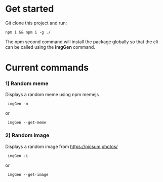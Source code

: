 # Get started
Git clone this project and run:
```
npm i && npm i -g ./
```
The npm second command will install the package globally so that the cli can be called using the **imgGen** command. 

# Current commands
### 1) Random meme
Displays a random meme using npm memejs
```
 imgGen -m
```
or
```
 imgGen --get-meme
```
### 2) Random image
Displays a random image from https://picsum.photos/
```
 imgGen -i
```
or
```
 imgGen --get-image
```
